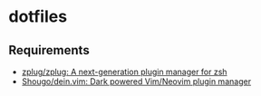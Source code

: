 # dotfiles

## Requirements

- [zplug/zplug: A next\-generation plugin manager for zsh](https://github.com/zplug/zplug)
- [Shougo/dein\.vim: Dark powered Vim/Neovim plugin manager](https://github.com/Shougo/dein.vim)
